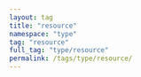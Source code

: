 ```yaml
---
layout: tag
title: "resource"
namespace: "type"
tag: "resource"
full_tag: "type/resource"
permalink: /tags/type/resource/
---
```


